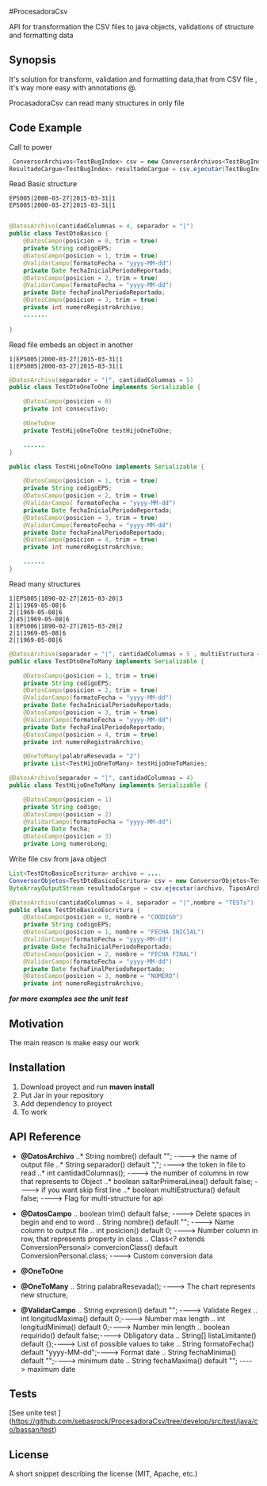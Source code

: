 #ProcesadoraCsv

API for transformation the CSV files to java objects, validations of structure and formatting data

## Synopsis

It's solution for transform, validation and formatting data,that from CSV file , it's way more easy  with annotations @.

ProcasadoraCsv can read  many structures in only file

## Code Example

Call to power
```java
 ConversorArchivos<TestBugIndex> csv = new ConversorArchivos<TestBugIndex>();
ResultadoCargue<TestBugIndex> resultadoCargue = csv.ejecutar(TestBugIndex.class, archivo, TiposArchivo.CSV);
```
Read Basic structure 

```
EPS005|2000-03-27|2015-03-31|1
EPS005|2000-03-27|2015-03-31|1
```

```java

@DatosArchivo(cantidadColumnas = 4, separador = "|")
public class TestDtoBasico {
    @DatosCampo(posicion = 0, trim = true)
    private String codigoEPS;
    @DatosCampo(posicion = 1, trim = true)
    @ValidarCampo(formatoFecha = "yyyy-MM-dd")
    private Date fechaInicialPeriodoReportado;
    @DatosCampo(posicion = 2, trim = true)
    @ValidarCampo(formatoFecha = "yyyy-MM-dd")
    private Date fechaFinalPeriodoReportado;
    @DatosCampo(posicion = 3, trim = true)
    private int numeroRegistroArchivo;
    .......
    
}
```

Read file embeds an object in another

```
1|EPS005|2000-03-27|2015-03-31|1
1|EPS005|2000-03-27|2015-03-31|1
```

```java
@DatosArchivo(separador = "|", cantidadColumnas = 5)
public class TestDtoOneToOne implements Serializable {

    @DatosCampo(posicion = 0)
    private int consecutivo;

    @OneToOne
    private TestHijoOneToOne testHijoOneToOne;

    ......    
}
```
```java
public class TestHijoOneToOne implements Serializable {

    @DatosCampo(posicion = 1, trim = true)
    private String codigoEPS;
    @DatosCampo(posicion = 2, trim = true)
    @ValidarCampo( formatoFecha = "yyyy-MM-dd")
    private Date fechaInicialPeriodoReportado;
    @DatosCampo(posicion = 3, trim = true)
    @ValidarCampo(formatoFecha = "yyyy-MM-dd")
    private Date fechaFinalPeriodoReportado;
    @DatosCampo(posicion = 4, trim = true)
    private int numeroRegistroArchivo;

    ......    
}
```

Read many structures

```
1|EPS005|1890-02-27|2015-03-20|3
2|1|1969-05-08|6
2||1969-05-08|6
2|45|1969-05-08|6
1|EPS006|1890-02-27|2015-03-20|2
2|1|1969-05-08|6
2||1969-05-08|6
```

```java
@DatosArchivo(separador = "|", cantidadColumnas = 5 , multiEstructura = true)
public class TestDtoOneToMany implements Serializable {

    @DatosCampo(posicion = 1, trim = true)
    private String codigoEPS;
    @DatosCampo(posicion = 2, trim = true)
    @ValidarCampo(formatoFecha = "yyyy-MM-dd")
    private Date fechaInicialPeriodoReportado;
    @DatosCampo(posicion = 3, trim = true)
    @ValidarCampo(formatoFecha = "yyyy-MM-dd")
    private Date fechaFinalPeriodoReportado;
    @DatosCampo(posicion = 4, trim = true)
    private int numeroRegistroArchivo;

    @OneToMany(palabraResevada = "2")
    private List<TestHijoOneToMany> testHijoOneToManies;
```
```java
@DatosArchivo(separador = "|", cantidadColumnas = 4)
public class TestHijoOneToMany implements Serializable {

    @DatosCampo(posicion = 1)
    private String codigo;
    @DatosCampo(posicion = 2)
    @ValidarCampo(formatoFecha = "yyyy-MM-dd")
    private Date fecha;
    @DatosCampo(posicion = 3)
    private Long numeroLong;
```

Write file csv from java object

```java
List<TestDtoBasicoEscritura> archivo = ....
ConversorObjetos<TestDtoBasicoEscritura> csv = new ConversorObjetos<TestDtoBasicoEscritura>();
ByteArrayOutputStream resultadoCargue = csv.ejecutar(archivo, TiposArchivo.CSV);
```
```java
@DatosArchivo(cantidadColumnas = 4, separador = "|",nombre = "TESTs")
public class TestDtoBasicoEscritura {
    @DatosCampo(posicion = 0, nombre = "COODIGO")
    private String codigoEPS;
    @DatosCampo(posicion = 1, nombre = "FECHA INICIAL")
    @ValidarCampo(formatoFecha = "yyyy-MM-dd")
    private Date fechaInicialPeriodoReportado;
    @DatosCampo(posicion = 2, nombre = "FECHA FINAL")
    @ValidarCampo(formatoFecha = "yyyy-MM-dd")
    private Date fechaFinalPeriodoReportado;
    @DatosCampo(posicion = 3, nombre = "NUMERO")
    private int numeroRegistroArchivo;
```

***for more examples see the unit test***

## Motivation

The main reason is make easy our work

## Installation

1. Download proyect and run **maven install** 
2. Put Jar in your repository
3. Add dependency to proyect
4. To work

## API Reference

* **@DatosArchivo** 
..*   String nombre() default "";  ----> the name of output file
..*   String separador() default ","; ----> the token in file to read
..*   int cantidadColumnas(); ----> the number of columns in row that represents to Object
..*   boolean saltarPrimeraLinea() default false; ----> if you want skip first line
..*   boolean multiEstructura() default false;  ----> Flag for multi-structure for api

* **@DatosCampo** 
..  boolean trim() default false; ----> Delete spaces in begin and end to word
..  String nombre() default ""; ----> Name column to output file
..  int posicion() default 0; ----> Number column in row, that represents  property in class
..  Class<? extends ConversionPersonal> convercionClass() default ConversionPersonal.class; ----> Custom conversion data

* **@OneToOne**

* **@OneToMany**
..  String palabraResevada(); ----> The chart represents new structure,

* **@ValidarCampo**
..  String expresion() default ""; ----> Validate Regex 
..  int longitudMaxima() default 0;----> Number max length
..  int longitudMinima() default 0;----> Number min length
..   boolean requirido() default false;----> Obligatory data
..  String[] listaLimitante() default {};----> List of possible values to take
..   String formatoFecha() default "yyyy-MM-dd";----> Format date
..  String fechaMinima() default "";---->  minimum date 
..   String fechaMaxima() default ""; ----> maximum date

## Tests

[See unite test ] (https://github.com/sebasrock/ProcesadoraCsv/tree/develop/src/test/java/co/bassan/test)

## License

A short snippet describing the license (MIT, Apache, etc.)
